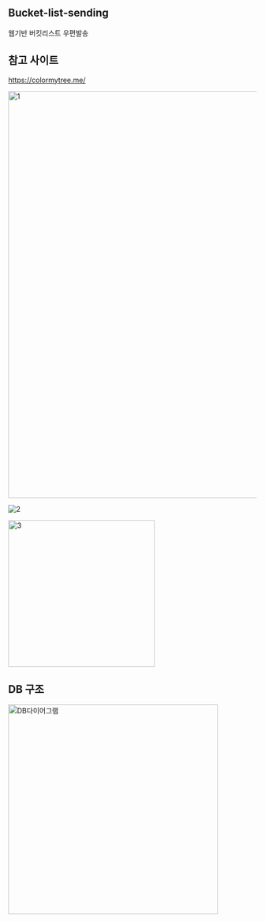 ## Bucket-list-sending
웹기반 버킷리스트 우편발송

## 참고 사이트
https://colormytree.me/

<img width="824" alt="1" src="https://user-images.githubusercontent.com/65836744/197175270-fceaec01-2968-4413-8be9-4d2b8f66cbc2.png">

![2](https://user-images.githubusercontent.com/65836744/197328977-c5ad8ccf-1b18-436f-96a1-c611d4f44274.jpg)

<img width="297" alt="3" src="https://user-images.githubusercontent.com/65836744/197175784-5c57045a-1bbc-4a8c-a135-6c09dc5cb717.png">

## DB 구조
<img width="425" alt="DB다이어그램" src="https://user-images.githubusercontent.com/65836744/197970116-bd52d981-7f94-4a1b-9107-4cfca772c5fa.png">
